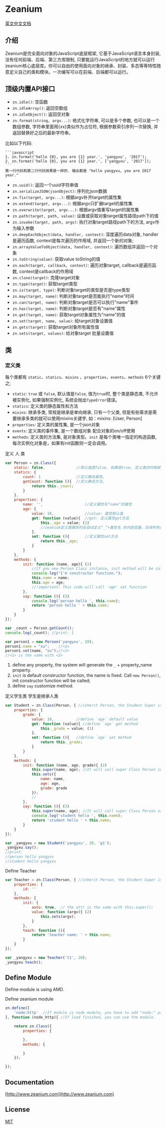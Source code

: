 # Zeanium

[英文中文文档](https://github.com/yangyxu/Zeanium/blob/master/README.md)


## 介绍

Zeanium是完全面向对象的JavaScript底层框架, 它基于JavaScript语言本身封装, 没有任何前端、后端、第三方库限制, 只要能运行JavaScript的地方就可以运行zeanium核心底层库。你可以自由的使用面向对象的继承、封装、多态等等特性随意定义自己的类和模块。一次编写可以在前端、后端都可以运行。


## 顶级内置API接口

- `zn.idle()`: 空函数
- `zn.idleArray()`: 返回空数组
- `zn.idleObject()`: 返回空对象
- `zn.format(string, argv...)`: 格式化字符串, 可以是多个参数, 也可以是一个数组参数, 字符串里面用{xx}类似作为占位符, 根据参数索引序列一次替换, 并返回替换好之后的最新字符串。

比如以下代码:

    ```javascript
    1. zn.format('hello {0}, you are {1} year.', 'yangyxu', '2017');
    2. zn.format('hello {0}, you are {1} year.', ['yangyxu', '2017']);
    ```
    第一行代码和第二行代码效果是一样的. 输出都是 "hello yangyxu, you are 2017 year."
- `zn.uuid()`: 返回一个uuid字符串值
- `zn.serializeJSON(jsonObject)`: 序列化json数据
- `zn.fix(target, argv...)`: 根据argv补齐target的属性集
- `zn.extend(target, argv...)`: 根据argv只扩展target的属性集
- `zn.overwrite(target, argv...)`: 根据argv值重写target的属性集
- `zn.path(target, path, value)`: 设置或获取对象target属性路径path下的值
- `zn.invoke(target, path, args)`: 执行对象target路径path下的方法, argv作为输入参数
- `zn.deepEachObject(data, handler, context)`: 深度遍历data对象, handler是遍历函数, context是每次遍历的作用域, 并返回一个新的对象;
- `zn.arrayValueToObject(data, handler, context)`: 遍历数组并返回一个对象
- `zn.toString(value)`: 获取value toString的值
- `zn.each(target, callback, context)`: 遍历对象target, callback是遍历函数, context是callback的作用域
- `zn.clone(target)`: 克隆target对象
- `zn.type(target)`: 获取target类型
- `zn.is(target, type)`: 判断对象target的类型是否是type类型
- `zn.may(target, name)`: 判断对象target是否能执行"name"时间
- `zn.can(target, name)`: 判断对象target是否可以执行"name"事件
- `zn.has(target, name)`: 判断对象target是否有"name"属性
- `zn.get(target, name)`: 获取target对象属性为"name"的值
- `zn.set(target, name, value)`: 给target对象设置值
- `zn.gets(target)`: 获取target对象所有属性值
- `zn.sets(target, values)`: 给对象target 批量设置值


## 类

### 定义类
每个类都有 `static`、`statics`、`mixins` 、`properties`、`events`、`methods` 6个关键之;

- `static`: `true` 或 `false`, 默认值是`false`, 值为`true`时, 整个类是静态类, 不允许被实例化, 如果强制实例化, 系统会抛出`TypeError`错误。
- `statics`: 定义类的静态属性和方法
- `mixins`: 继承多类, 常规是继承是单向继承, 只有一个父类, 但是有些需求是需要继承多类的就可以使用mixins关键字, 如：mixins: [User, Person]
- `properties`: 定义类的属性集, 是一个json对象
- `events`: 定义类的事件集, 是一个数组对象 配合对象的on/off使用
- `methods`: 定义类的方法集, 是对象类型。`init` 是每个类唯一指定的构造函数, 每次实例化对象是，如果有init函数则一定会调用。

定义 人 类
```javascript
var Person = zn.Class({
    static: false,              //默认值是false, 如果是true, 定义类的时候就会执行 init 构造函数
    statics: {
        count: 1                //定义静态属性,
        getCount: function (){  //定义静态方法,
            return this._count;
        }
    },
    properties: {
        name: '',                   //定义属性名“name”的属性
        age: {
            value: 10,              //value: 属性默认值
            get: function (value){  //get: 定义属性get方法
                this._age = value; (1)
                //zeanium定义类属性时会自动定义“_”+属性名 的内部变量，后续所有操作都是基于内部变量
            },
            set: function (){       //定义属性set方法
                return this._age;
            }
        }
    },
    methods: {
        init: function (name, age){ (2)
            //If you new Person Class instance, init method will be call
            console.log("I'm constructor function.");
            this.name = name;
            this.age = age;
            //!important: This code will call 'age' set function
        },
        say: function (){ (3)
            console.log('person hello ', this.name);
            return 'person hello ' + this.name;
        }
    }
});

var _count = Person.getCount();
console.log(_count); //print: 1

var person1 = new Person('yangyxu', 20);
person1.name = "xu";    //<1>
person1.set(name, "xu");//<2>
//<1> is the same with <2>
```

1. define any property, the system will generate the `_` + property_name property.
2. `init` is default constructor function, the name is fixed. Call `new Person()`, init constructor function will be called;
3. define `say` customize method.


定义学生类 学生是继承人类
```javascript
var Student = zn.Class(Person, { //inherit Person, the Student Super is Person
    properties: {
        grade: {
            value: 10,          //define `age` default value
            get: function (value){ //define `age` get method
                this._grade = value; (1)
            },
            set: function (){   //define `age` set method
                return this._grade;
            }
        }
    },
    methods: {
        init: function (name, age, grade){ (2)
            this.super(name, age); //It will call super Class Person init method
            this.sets({
                name: name,
                age: age,
                grade: grade
            });
            //
        },
        say: function (){ (3)
            this.super(name, age); //It will call super Class Person say method
            console.log('student hello ', this.name);
            return 'student hello ' + this.name;
        }
    }
});

var _yangyxu = new Student('yangyxu', 20, 'g1');
_yangyxu.say();
//print:
//person hello yangyxu
//student hello yangyxu

```

Define Teacher
```javascript
var Teacher = zn.Class(Person, { //inherit Person, the Student Super is Person
    properties: {
        id: ''
    },
    methods: {
        init: {
            auto: true,  // the attr is the same with this.super();
            value: function (argv){ (2)
                this.sets(argv);
            }
        },
        teach: function (){
            return 'teacher name: ' + this.name;
        }
    }
});

var _yangyxu = new Teacher('t1', 20);
_yangyxu.teach();
```

## Define Module
Define module is using AMD.


Define zeanium module
```javascript
zn.define([
    'node:http'  //If module is node module, you have to add "node:" prefix
], function (node_http){ //If load finished, you can use the module.

    return zn.Class({
        properties: {

        },
        methods: {

        }
    });

});
```

## Documentation

[http://www.zeanium.com](http://www.zeanium.com)

## License

[MIT](https://github.com/yangyxu/Zeanium/blob/master/LICENSE)
